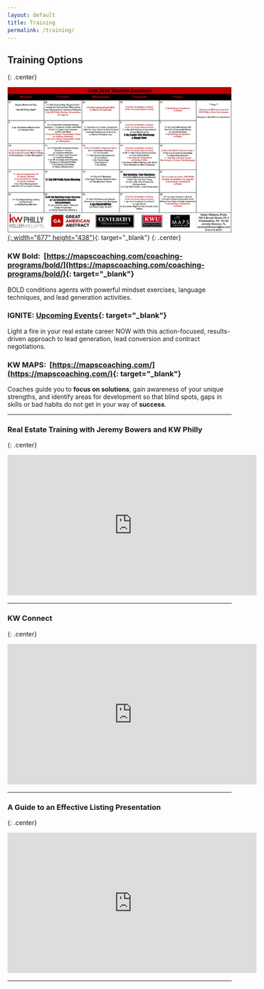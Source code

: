```yaml
---
layout: default
title: Training
permalink: /training/
---
```


## Training Options
{: .center}

[![](/uploads/june-2019-1.PNG){: width="677" height="438"}](https://s3.amazonaws.com/vyralmarketing/Jeremy+Bowers/June+2019+KW+Philly+Calendar.pdf){: target="_blank"}
{: .center}

### **KW Bold**\: &nbsp;[https://mapscoaching.com/coaching-programs/bold/](https://mapscoaching.com/coaching-programs/bold/){: target="_blank"}

BOLD conditions agents with powerful mindset exercises, language techniques, and lead generation activities.

### **IGNITE**\: [Upcoming Events](https://www.eventbrite.com/e/ignite-intensive-skills-to-spark-a-real-estate-career-tickets-61437747958){: target="_blank"}

Light a fire in your real estate career NOW with this action-focused, results-driven approach to lead generation, lead conversion and contract negotiations.

### **KW MAPS**\: &nbsp;[https://mapscoaching.com/](https://mapscoaching.com/){: target="_blank"}

Coaches guide you to&nbsp;**focus on solutions**, gain awareness of your unique strengths, and identify areas for development so that blind spots, gaps in skills or bad habits do not get in your way of&nbsp;**success**.

---

### Real Estate Training with Jeremy Bowers and KW Philly
{: .center}

<iframe width="560" height="315" src="https://www.youtube.com/embed/jRzduzaheek" frameborder="0" allow="accelerometer; autoplay; encrypted-media; gyroscope; picture-in-picture" allowfullscreen=""></iframe>

---

### KW Connect
{: .center}

<iframe width="560" height="315" src="https://www.youtube.com/embed/CZbv9z0hz3E" frameborder="0" allow="accelerometer; autoplay; encrypted-media; gyroscope; picture-in-picture" allowfullscreen=""></iframe>

---

### A Guide to an Effective Listing Presentation
{: .center}

<iframe width="560" height="315" src="https://www.youtube.com/embed/OtkOEB6cSPU" frameborder="0" allow="accelerometer; autoplay; encrypted-media; gyroscope; picture-in-picture" allowfullscreen=""></iframe>

---